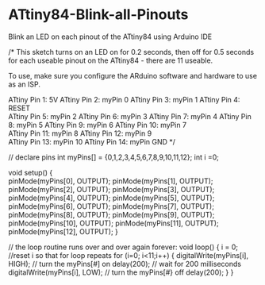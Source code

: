 ATtiny84-Blink-all-Pinouts
==========================

Blink an LED on each pinout of the ATtiny84 using Arduino IDE

/*
  This sketch turns on an LED on for 0.2 seconds, then off for 0.5 seconds 
  for each useable pinout on the ATtiny84 - there are 11 useable.

  To use, make sure you configure the ARduino software and hardware to use as an ISP.
  
  ATtiny Pin 1: 5V
  ATtiny Pin 2: myPin 0
  ATtiny Pin 3: myPin 1
  ATtiny Pin 4: RESET  
  ATtiny Pin 5: myPin 2
  ATtiny Pin 6: myPin 3
  ATtiny Pin 7: myPin 4
  ATtiny Pin 8: myPin 5
  ATtiny Pin 9: myPin 6
  ATtiny Pin 10: myPin 7  
  ATtiny Pin 11: myPin 8
  ATtiny Pin 12: myPin 9  
  ATtiny Pin 13: myPin 10
  ATtiny Pin 14: myPin GND 
 */
 
// declare pins
int myPins[] = {0,1,2,3,4,5,6,7,8,9,10,11,12};
int i =0;

void setup() 
{                
    pinMode(myPins[0], OUTPUT);
    pinMode(myPins[1], OUTPUT);
    pinMode(myPins[2], OUTPUT);
    pinMode(myPins[3], OUTPUT);
    pinMode(myPins[4], OUTPUT);
    pinMode(myPins[5], OUTPUT);
    pinMode(myPins[6], OUTPUT);
    pinMode(myPins[7], OUTPUT);
    pinMode(myPins[8], OUTPUT);
    pinMode(myPins[9], OUTPUT);
    pinMode(myPins[10], OUTPUT);
    pinMode(myPins[11], OUTPUT);
    pinMode(myPins[12], OUTPUT);
}

// the loop routine runs over and over again forever:
void loop() 
{
  i = 0;   //reset i so that for loop repeats
  for (i=0; i<11;i++)
  {
    digitalWrite(myPins[i], HIGH);   // turn the myPins[#] on
    delay(200);                      // wait for 200 milliseconds
    digitalWrite(myPins[i], LOW);    // turn the myPins[#} off
    delay(200);
  }
}
